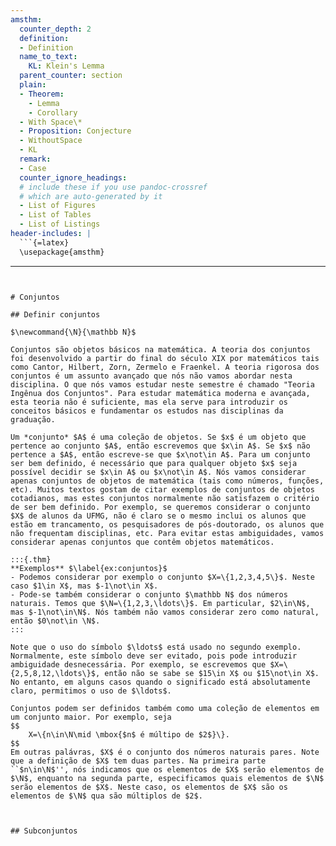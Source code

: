 ```yaml
---
amsthm:
  counter_depth: 2
  definition:
  - Definition
  name_to_text:
    KL: Klein's Lemma
  parent_counter: section
  plain:
  - Theorem:
    - Lemma
    - Corollary
  - With Space\*
  - Proposition: Conjecture
  - WithoutSpace
  - KL
  remark:
  - Case
  counter_ignore_headings:
  # include these if you use pandoc-crossref
  # which are auto-generated by it
  - List of Figures
  - List of Tables
  - List of Listings
header-includes: |
  ```{=latex}
  \usepackage{amsthm}
  ```
---
```


# Conjuntos

## Definir conjuntos

$\newcommand{\N}{\mathbb N}$

Conjuntos são objetos básicos na matemática. A teoria dos conjuntos foi desenvolvido a partir do final do século XIX por matemáticos tais como Cantor, Hilbert, Zorn, Zermelo e Fraenkel. A teoria rigorosa dos conjuntos é um assunto avançado que nós não vamos abordar nesta disciplina. O que nós vamos estudar neste semestre é chamado "Teoria Ingênua dos Conjuntos". Para estudar matemática moderna e avançada, esta teoria não é suficiente, mas ela serve para introduzir os conceitos básicos e fundamentar os estudos nas disciplinas da graduação.

Um *conjunto* $A$ é uma coleção de objetos. Se $x$ é um objeto que pertence ao conjunto $A$, então escrevemos que $x\in A$. Se $x$ não pertence a $A$, então escreve-se que $x\not\in A$. Para um conjunto ser bem definido, é necessário que para qualquer objeto $x$ seja possível decidir se $x\in A$ ou $x\not\in A$. Nós vamos considerar apenas conjuntos de objetos de matemática (tais como números, funções, etc). Muitos textos gostam de citar exemplos de conjuntos de objetos cotadianos, mas estes conjuntos normalmente não satisfazem o critério de ser bem definido. Por exemplo, se queremos considerar o conjunto $X$ de alunos da UFMG, não é claro se o mesmo inclui os alunos que estão em trancamento, os pesquisadores de pós-doutorado, os alunos que não frequentam disciplinas, etc. Para evitar estas ambiguidades, vamos considerar apenas conjuntos que contêm objetos matemáticos.

:::{.thm}
**Exemplos** $\label{ex:conjuntos}$
- Podemos considerar por exemplo o conjunto $X=\{1,2,3,4,5\}$. Neste caso $1\in X$, mas $-1\not\in X$. 
- Pode-se também considerar o conjunto $\mathbb N$ dos números naturais. Temos que $\N=\{1,2,3,\ldots\}$. Em particular, $2\in\N$, mas $-1\not\in\N$. Nós também não vamos considerar zero como natural, então $0\not\in \N$. 
:::

Note que o uso do símbolo $\ldots$ está usado no segundo exemplo. Normalmente, este símbolo deve ser evitado, pois pode introduzir  ambiguidade desnecessária. Por exemplo, se escrevemos que $X=\{2,5,8,12,\ldots\}$, então não se sabe se $15\in X$ ou $15\not\in X$. No entanto, em alguns casos quando o significado está absolutamente claro, permitimos o uso de $\ldots$.

Conjuntos podem ser definidos também como uma coleção de elementos em um conjunto maior. Por exemplo, seja
$$
    X=\{n\in\N\mid \mbox{$n$ é múltipo de $2$}\}.
$$
Em outras palávras, $X$ é o conjunto dos números naturais pares. Note que a definição de $X$ tem duas partes. Na primeira parte ``$n\in\N$'', nós indicamos que os elementos de $X$ serão elementos de $\N$, enquanto na segunda parte, especificamos quais elementos de $\N$ serão elementos de $X$. Neste caso, os elementos de $X$ são os elementos de $\N$ qua são múltiplos de $2$.  



## Subconjuntos

